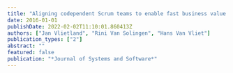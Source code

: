 ```yaml
---
title: "Aligning codependent Scrum teams to enable fast business value delivery: A governance framework and set of intervention actions"
date: 2016-01-01
publishDate: 2022-02-02T11:10:01.860413Z
authors: ["Jan Vlietland", "Rini Van Solingen", "Hans Van Vliet"]
publication_types: ["2"]
abstract: ""
featured: false
publication: "*Journal of Systems and Software*"
---
```


